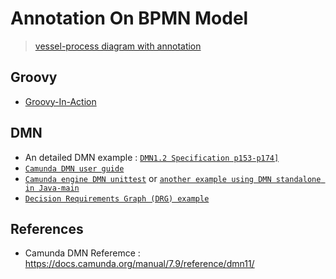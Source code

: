 # Annotation On BPMN Model
> [vessel-process diagram with annotation](https://www.processon.com/diagraming/5b48555fe4b00b08ad1b0f6f)

## Groovy
- [Groovy-In-Action](https://www.dropbox.com/s/poku94joag3p8o4/Groovy-in-Action.pdf?dl=0)

## DMN
-  An detailed DMN example : [`DMN1.2 Specification p153-p174]`](https://www.dropbox.com/s/rnr15xh47de9et3/DMN-Specification-1.2.pdf?dl=0)
- [`Camunda DMN user guide`](https://docs.camunda.org/manual/latest/user-guide/dmn-engine/embed/)
-  [`Camunda engine DMN unittest`](https://github.com/camunda/camunda-engine-dmn-unittest) or [`another example using DMN standalone in Java-main`](https://github.com/camunda/camunda-bpm-examples/tree/master/dmn-engine/dmn-engine-java-main-method)
- [`Decision Requirements Graph (DRG) example`](https://github.com/camunda/camunda-bpm-examples/tree/master/dmn-engine/dmn-engine-drg)


## References
- Camunda DMN Referemce : <https://docs.camunda.org/manual/7.9/reference/dmn11/>
